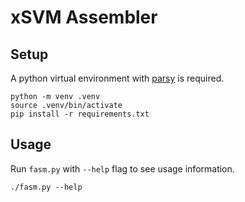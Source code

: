 # xSVM Assembler

## Setup

A python virtual environment with [parsy](https://github.com/python-parsy/parsy) is required.
```
python -m venv .venv
source .venv/bin/activate
pip install -r requirements.txt
```

## Usage
Run `fasm.py` with `--help` flag to see usage information.
```
./fasm.py --help
```

